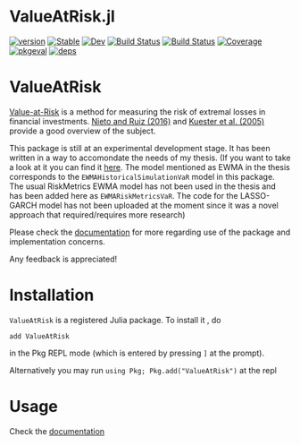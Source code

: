 # ValueAtRisk.jl

[![version](https://juliahub.com/docs/ValueAtRisk/version.svg)](https://juliahub.com/ui/Packages/ValueAtRisk/HUjPU)
[![Stable](https://img.shields.io/badge/docs-stable-blue.svg)](https://chm-von-tla.github.io/ValueAtRisk.jl/stable)
[![Dev](https://img.shields.io/badge/docs-dev-blue.svg)](https://chm-von-tla.github.io/ValueAtRisk.jl/dev)
[![Build Status](https://github.com/chm-von-tla/ValueAtRisk.jl/workflows/CI/badge.svg)](https://github.com/chm-von-tla/ValueAtRisk.jl/actions)
[![Build Status](https://travis-ci.com/chm-von-tla/ValueAtRisk.jl.svg?branch=master)](https://travis-ci.com/chm-von-tla/ValueAtRisk.jl)
[![Coverage](https://codecov.io/gh/chm-von-tla/ValueAtRisk.jl/branch/master/graph/badge.svg)](https://codecov.io/gh/chm-von-tla/ValueAtRisk.jl)
[![pkgeval](https://juliahub.com/docs/ValueAtRisk/pkgeval.svg)](https://juliahub.com/ui/Packages/ValueAtRisk/HUjPU)
[![deps](https://juliahub.com/docs/ValueAtRisk/deps.svg)](https://juliahub.com/ui/Packages/ValueAtRisk/HUjPU?t=2)

# ValueAtRisk

[Value-at-Risk](https://en.wikipedia.org/wiki/Value_at_risk) is a method for measuring the risk of extremal losses in financial investments. [Nieto and Ruiz (2016)](https://doi.org/10.1016/j.ijforecast.2015.08.003) and [Kuester et al. (2005)](https://doi.org/10.1093/jjfinec/nbj002) provide a good overview of the subject. 

This package is still at an experimental development stage. It has been written in a way to accomondate the needs of my thesis. (If you want to take a look at it you can find it [here](https://www.pyxida.aueb.gr/index.php?op=view_object&object_id=8462). The model mentioned as EWMA in the thesis corresponds to the `EWMAHistoricalSimulationVaR` model in this package. The usual RiskMetrics EWMA model has  not been used in the thesis and has been added here as `EWMARiskMetricsVaR`. The code for the LASSO-GARCH model has not been uploaded at the moment since it was a novel approach that required/requires more research) 

Please check the [documentation](https://chm-von-tla.github.io/ValueAtRisk.jl/dev) for more regarding use of the package and implementation concerns. 

Any feedback is appreciated!

# Installation

`ValueAtRisk` is a registered Julia package. To install it , do

```
add ValueAtRisk
```

in the Pkg REPL mode (which is entered by pressing `]` at the prompt).

Alternatively you may run `using Pkg; Pkg.add("ValueAtRisk")` at the repl

# Usage

Check the [documentation](https://chm-von-tla.github.io/ValueAtRisk.jl/dev)
